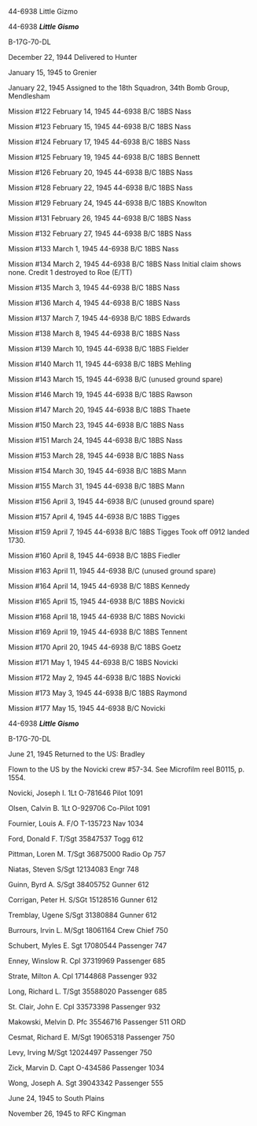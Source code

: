 





44-6938 Little Gizmo






 




44-6938 ***Little Gismo***

B-17G-70-DL

December 22, 1944 Delivered to Hunter

January 15, 1945 to Grenier

January 22, 1945 Assigned to the 18th Squadron,
34th Bomb Group, Mendlesham

Mission #122 February 14, 1945 44-6938 B/C 18BS Nass

Mission #123 February 15, 1945 44-6938 B/C 18BS Nass

Mission #124 February 17, 1945 44-6938 B/C 18BS Nass

Mission #125 February 19, 1945 44-6938 B/C 18BS Bennett

Mission #126 February 20, 1945 44-6938 B/C 18BS Nass

Mission #128 February 22, 1945 44-6938 B/C 18BS Nass

Mission #129 February 24, 1945 44-6938 B/C 18BS Knowlton

Mission #131 February 26, 1945 44-6938 B/C 18BS Nass

Mission #132 February 27, 1945 44-6938 B/C 18BS Nass

Mission #133 March 1, 1945 44-6938 B/C 18BS Nass

Mission #134 March 2, 1945 44-6938 B/C 18BS
Nass Initial claim shows none. Credit 1 destroyed to Roe
(E/TT)

Mission #135 March 3, 1945 44-6938 B/C 18BS Nass

Mission #136 March 4, 1945 44-6938 B/C 18BS Nass

Mission #137 March 7, 1945 44-6938 B/C 18BS Edwards

Mission #138 March 8, 1945 44-6938 B/C 18BS Nass

Mission #139 March 10, 1945 44-6938 B/C 18BS Fielder

Mission #140 March 11, 1945 44-6938 B/C 18BS Mehling

Mission #143 March 15, 1945 44-6938 B/C (unused ground
spare)

Mission #146 March 19, 1945 44-6938 B/C 18BS Rawson

Mission #147 March 20, 1945 44-6938 B/C 18BS Thaete

Mission #150 March 23, 1945 44-6938 B/C 18BS Nass

Mission #151 March 24, 1945 44-6938 B/C 18BS Nass

Mission #153 March 28, 1945 44-6938 B/C 18BS Nass

Mission #154 March 30, 1945 44-6938 B/C 18BS Mann

Mission #155 March 31, 1945 44-6938 B/C 18BS Mann

Mission #156 April 3, 1945 44-6938 B/C (unused ground spare)

Mission #157 April 4, 1945 44-6938 B/C 18BS Tigges

Mission #159 April 7, 1945 44-6938 B/C 18BS Tigges Took off
0912 landed 1730\.

Mission #160 April 8, 1945 44-6938 B/C 18BS Fiedler

Mission #163 April 11, 1945 44-6938 B/C (unused ground
spare)

Mission #164 April 14, 1945 44-6938 B/C 18BS Kennedy

Mission #165 April 15, 1945 44-6938 B/C 18BS Novicki

Mission #168 April 18, 1945 44-6938 B/C 18BS Novicki

Mission #169 April 19, 1945 44-6938 B/C 18BS Tennent

Mission #170 April 20, 1945 44-6938 B/C 18BS Goetz

Mission #171 May 1, 1945 44-6938 B/C 18BS Novicki

Mission #172 May 2, 1945 44-6938 B/C 18BS Novicki

Mission #173 May 3, 1945 44-6938 B/C 18BS Raymond

Mission #177 May 15, 1945 44-6938 B/C Novicki

44-6938 ***Little Gismo***

B-17G-70-DL

June 21, 1945 Returned to the US: Bradley

Flown to the US by the Novicki crew #57-34. See Microfilm
reel B0115, p. 1554\.

Novicki, Joseph
I.
1Lt
O-781646
Pilot
1091

Olsen, Calvin
B.
1Lt
O-929706
Co-Pilot
1091

Fournier, Louis
A.
F/O T-135723
Nav
1034

Ford, Donald
F.
T/Sgt
35847537
Togg
612

Pittman, Loren
M.
T/Sgt
36875000
Radio Op
757

Niatas,
Steven
S/Sgt
12134083
Engr
748

Guinn, Byrd
A.
S/Sgt 38405752
Gunner
612

Corrigan, Peter
H.
S/SGt 15128516
Gunner
612

Tremblay,
Ugene
S/Sgt 31380884
Gunner
612

Burrours, Irvin
L.
M/Sgt 18061164
Crew
Chief
750

Schubert, Myles
E.
Sgt 17080544
Passenger
747

Enney, Winslow
R.
Cpl 37319969
Passenger
685

Strate, Milton
A.
Cpl
17144868
Passenger
932

Long, Richard
L.
T/Sgt
35588020
Passenger
685

St. Clair, John
E.
Cpl
33573398
Passenger
932

Makowski, Melvin
D.
Pfc 35546716
Passenger
511 ORD

Cesmat, Richard
E.
M/Sgt 19065318
Passenger
750

Levy,
Irving
M/Sgt
12024497
Passenger
750

Zick, Marvin
D.
Capt
O-434586
Passenger
1034

Wong, Joseph
A.
Sgt
39043342
Passenger
555

June 24, 1945 to South Plains

November 26, 1945 to RFC Kingman




